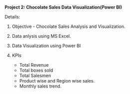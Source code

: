 **Project 2: Chocolate Sales Data Visualization(Power BI)**

Details:
 
1. Objective - Chocolate Sales Analysis and Visualization.
 
2. Data anlysis using MS Excel.
 
3. Data Visualization using Power BI
 
4. KPIs
 
	- Total Revenue 
	- Total boxes sold 
	- Total Salesmen 
	- Product wise and Region wise sales. 
	- Monthly sales trend.